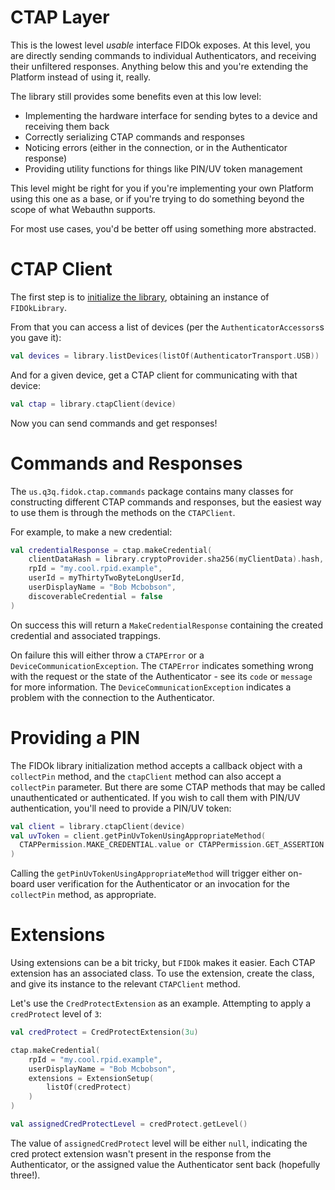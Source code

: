 CTAP Layer
==========

This is the lowest level *usable* interface FIDOk exposes. At this level, you are directly sending commands
to individual Authenticators, and receiving their unfiltered responses. Anything below this and you're extending
the Platform instead of using it, really.

The library still provides some benefits even at this low level:

- Implementing the hardware interface for sending bytes to a device and receiving them back
- Correctly serializing CTAP commands and responses
- Noticing errors (either in the connection, or in the Authenticator response)
- Providing utility functions for things like PIN/UV token management

This level might be right for you if you're implementing your own Platform using this one as a base, or
if you're trying to do something beyond the scope of what Webauthn supports.

For most use cases, you'd be better off using something more abstracted.

CTAP Client
===========

The first step is to [initialize the library](initialization.md), obtaining an instance of `FIDOkLibrary`.

From that you can access a list of devices (per the `AuthenticatorAccessors`s you gave it):

```kotlin
val devices = library.listDevices(listOf(AuthenticatorTransport.USB))
```

And for a given device, get a CTAP client for communicating with that device:

```kotlin
val ctap = library.ctapClient(device)
```

Now you can send commands and get responses!

Commands and Responses
======================

The `us.q3q.fidok.ctap.commands` package contains many classes for constructing different CTAP
commands and responses, but the easiest way to use them is through the methods on the `CTAPClient`.

For example, to make a new credential:

```kotlin
val credentialResponse = ctap.makeCredential(
    clientDataHash = library.cryptoProvider.sha256(myClientData).hash,
    rpId = "my.cool.rpid.example",
    userId = myThirtyTwoByteLongUserId,
    userDisplayName = "Bob Mcbobson",
    discoverableCredential = false
)
```

On success this will return a `MakeCredentialResponse` containing the created credential and associated
trappings.

On failure this will either throw a `CTAPError` or a `DeviceCommunicationException`. The `CTAPError`
indicates something wrong with the request or the state of the Authenticator - see its `code` or
`message` for more information. The `DeviceCommunicationException` indicates a problem with the
connection to the Authenticator.

Providing a PIN
===============
The FIDOk library initialization method accepts a callback object with a `collectPin` method, and the
`ctapClient` method can also accept a `collectPin` parameter. But there are some CTAP methods that may
be called unauthenticated or authenticated. If you wish to call them with PIN/UV authentication, you'll
need to provide a PIN/UV token:

```kotlin
val client = library.ctapClient(device)
val uvToken = client.getPinUvTokenUsingAppropriateMethod(
  CTAPPermission.MAKE_CREDENTIAL.value or CTAPPermission.GET_ASSERTION.value
)
```

Calling the `getPinUvTokenUsingAppropriateMethod` will trigger either on-board user verification for the Authenticator
or an invocation for the `collectPin` method, as appropriate.


Extensions
==========

Using extensions can be a bit tricky, but `FIDOk` makes it easier. Each CTAP extension has an
associated class. To use the extension, create the class, and give its instance to the
relevant `CTAPClient` method.

Let's use the `CredProtectExtension` as an example. Attempting to apply a `credProtect` level of `3`:

```kotlin
val credProtect = CredProtectExtension(3u)

ctap.makeCredential(
    rpId = "my.cool.rpid.example",
    userDisplayName = "Bob Mcbobson",
    extensions = ExtensionSetup(
        listOf(credProtect)
    )
)

val assignedCredProtectLevel = credProtect.getLevel()
```

The value of `assignedCredProtect` level will be either `null`, indicating the cred protect extension
wasn't present in the response from the Authenticator, or the assigned value the Authenticator sent back (hopefully
three!).
